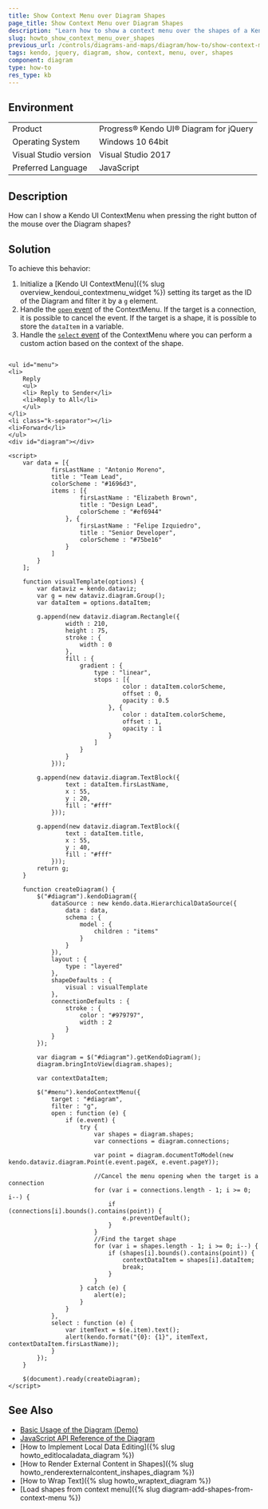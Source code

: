 ```yaml
---
title: Show Context Menu over Diagram Shapes
page_title: Show Context Menu over Diagram Shapes
description: "Learn how to show a context menu over the shapes of a Kendo UI Diagram."
slug: howto_show_context_menu_over_shapes
previous_url: /controls/diagrams-and-maps/diagram/how-to/show-context-menu-over-shapes
tags: kendo, jquery, diagram, show, context, menu, over, shapes
component: diagram
type: how-to
res_type: kb
---
```


## Environment

<table>
 <tr>
  <td>Product</td>
  <td>Progress® Kendo UI® Diagram for jQuery</td>
 </tr>
 <tr>
  <td>Operating System</td>
  <td>Windows 10 64bit</td>
 </tr>
 <tr>
  <td>Visual Studio version</td>
  <td>Visual Studio 2017</td>
 </tr>
 <tr>
  <td>Preferred Language</td>
  <td>JavaScript</td>
 </tr>
</table>

## Description

How can I show a Kendo UI ContextMenu when pressing the right button of the mouse over the Diagram shapes?

## Solution

To achieve this behavior:

1. Initialize a [Kendo UI ContextMenu]({% slug overview_kendoui_contextmenu_widget %}) setting its target as the ID of the Diagram and filter it by a `g` element.
2. Handle the [`open` event](/api/javascript/ui/contextmenu/events/open) of the ContextMenu. If the target is a connection, it is possible to cancel the event. If the target is a shape, it is possible to store the `dataItem` in a variable.
3. Handle the [`select` event](/api/javascript/ui/contextmenu/events/select) of the ContextMenu where you can perform a custom action based on the context of the shape.

```dojo

<ul id="menu">
<li>
    Reply
    <ul>
    <li> Reply to Sender</li>
    <li>Reply to All</li>
    </ul>
</li>
<li class="k-separator"></li>
<li>Forward</li>
</ul>
<div id="diagram"></div>

<script>
    var data = [{
            firsLastName : "Antonio Moreno",
            title : "Team Lead",
            colorScheme : "#1696d3",
            items : [{
                    firsLastName : "Elizabeth Brown",
                    title : "Design Lead",
                    colorScheme : "#ef6944"
                }, {
                    firsLastName : "Felipe Izquiedro",
                    title : "Senior Developer",
                    colorScheme : "#75be16"
                }
            ]
        }
    ];

    function visualTemplate(options) {
        var dataviz = kendo.dataviz;
        var g = new dataviz.diagram.Group();
        var dataItem = options.dataItem;

        g.append(new dataviz.diagram.Rectangle({
                width : 210,
                height : 75,
                stroke : {
                    width : 0
                },
                fill : {
                    gradient : {
                        type : "linear",
                        stops : [{
                                color : dataItem.colorScheme,
                                offset : 0,
                                opacity : 0.5
                            }, {
                                color : dataItem.colorScheme,
                                offset : 1,
                                opacity : 1
                            }
                        ]
                    }
                }
            }));

        g.append(new dataviz.diagram.TextBlock({
                text : dataItem.firsLastName,
                x : 55,
                y : 20,
                fill : "#fff"
            }));

        g.append(new dataviz.diagram.TextBlock({
                text : dataItem.title,
                x : 55,
                y : 40,
                fill : "#fff"
            }));
        return g;
    }

    function createDiagram() {
        $("#diagram").kendoDiagram({
            dataSource : new kendo.data.HierarchicalDataSource({
                data : data,
                schema : {
                    model : {
                        children : "items"
                    }
                }
            }),
            layout : {
                type : "layered"
            },
            shapeDefaults : {
                visual : visualTemplate
            },
            connectionDefaults : {
                stroke : {
                    color : "#979797",
                    width : 2
                }
            }
        });

        var diagram = $("#diagram").getKendoDiagram();
        diagram.bringIntoView(diagram.shapes);

        var contextDataItem;

        $("#menu").kendoContextMenu({
            target : "#diagram",
            filter : "g",
            open : function (e) {
                if (e.event) {
                    try {
                        var shapes = diagram.shapes;
                        var connections = diagram.connections;

                        var point = diagram.documentToModel(new kendo.dataviz.diagram.Point(e.event.pageX, e.event.pageY));

                        //Cancel the menu opening when the target is a connection
                        for (var i = connections.length - 1; i >= 0; i--) {
                            if (connections[i].bounds().contains(point)) {
                                e.preventDefault();
                            }
                        }
                        //Find the target shape
                        for (var i = shapes.length - 1; i >= 0; i--) {
                            if (shapes[i].bounds().contains(point)) {
                                contextDataItem = shapes[i].dataItem;
                                break;
                            }
                        }
                    } catch (e) {
                        alert(e);
                    }
                }
            },
            select : function (e) {
                var itemText = $(e.item).text();
                alert(kendo.format("{0}: {1}", itemText, contextDataItem.firsLastName));
            }
        });
    }

    $(document).ready(createDiagram);
</script>

```

## See Also

* [Basic Usage of the Diagram (Demo)](https://demos.telerik.com/kendo-ui/diagram/index)
* [JavaScript API Reference of the Diagram](/api/javascript/dataviz/ui/diagram)
* [How to Implement Local Data Editing]({% slug howto_editlocaladata_diagram %})
* [How to Render External Content in Shapes]({% slug howto_renderexternalcontent_inshapes_diagram %})
* [How to Wrap Text]({% slug howto_wraptext_diagram %})
* [Load shapes from context menu]({% slug diagram-add-shapes-from-context-menu %})
